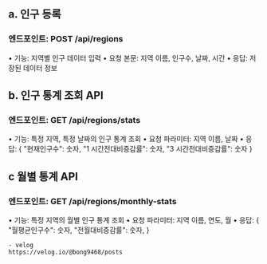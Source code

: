 ## a. 인구 등록 
 ### 엔드포인트: POST /api/regions
• 기능: 지역별 인구 데이터 입력
• 요청 본문: 지역 이름, 인구수, 날짜, 시간
• 응답: 저장된 데이터 정보

## b. 인구 통계 조회 API
 ### 엔드포인트: GET /api/regions/stats
• 기능: 특정 지역, 특정 날짜의 인구 통계 조회
• 요청 파라미터: 지역 이름, 날짜
• 응답:
{
"현재인구수": 숫자,
"1 시간전대비증감률": 숫자,
"3 시간전대비증감률": 숫자
}

## c 월별 통계 API

### 엔드포인트: GET /api/regions/monthly-stats
• 기능: 특정 지역의 월별 인구 통계 조회
• 요청 파라미터: 지역 이름, 연도, 월
• 응답:
{
"월평균인구수": 숫자,
"전월대비증감률": 숫자,
}

```
- velog
https://velog.io/@bong9468/posts
```

